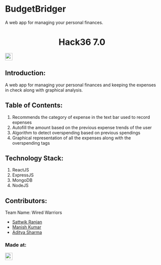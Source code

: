 # BudgetBridger
A web app for managing your personal finances.

<h1 align="center">Hack36 7.0</h1>
<p align="center">
</p>

<a href="https://hack36.com"> <img src="https://i.postimg.cc/RFFWF4vg/built-at-hack.jpg" height=24px> </a>


## Introduction:
  A web app for managing your personal finances and keeping the expenses in check along with graphical analysis.
 
  
## Table of Contents:
  1) Recommends the category of expense in the text bar used to record expenses
  2) Autofill the amount based on the previous expense trends of the user
  3) Algorithm to detect overspending based on previous spendings
  4) Graphical representation of all the expenses along with the overspending tags


## Technology Stack:
  1) ReactJS
  2) ExpressJS
  3) MongoDB
  4) NodeJS
  

## Contributors:

Team Name: Wired Warriors

* [Sattwik Ranjan](https://github.com/sattwikranjan)
* [Manish Kumar](https://github.com/imaanish123)
* [Aditya Sharma](https://github.com/adi-wav)


### Made at:
<a href="https://hack36.com"> <img src="https://i.postimg.cc/RFFWF4vg/built-at-hack.jpg" height=24px> </a>
